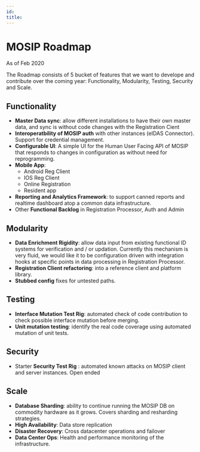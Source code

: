 ```yaml
---
id: 
title: 
---
```

# MOSIP Roadmap
As of Feb 2020

The Roadmap consists of 5 bucket of features that we want to develope and contribute over the coming year: Functionality, Modularity, Testing, Security and Scale.

## Functionality
* **Master Data sync**: allow different installations to have their own master data, and sync is without code changes with the Registration Cient
* **Interoperatbility of MOSIP auth** with other instances (eIDAS Connector). Support for credential management.
* **Configurable UI**: A simple UI for the Human User Facing API of MOSIP that responds to changes in configuration as without need for reprogramming.
* **Mobile App**:
   * Android Reg Client
   * IOS Reg Client
   * Online Registration
   * Resident app
* **Reporting and Analytics Framework**: to support canned reports and realtime dashboard atop a common data infrastructure.
* Other **Functional Backlog** in Registration Processor, Auth and Admin

## Modularity

* **Data Enrichment Rigidity**: allow data input from existing functional ID systems for verification and / or updation. Currently this mechanism is very fluid, we would like it to be configuration driven with integration hooks at specific points in data processing in Registration Processor.
* **Registration Client refactoring**: into a reference client and platform library.
* **Stubbed config** fixes for untested paths.

## Testing
* **Interface Mutation Test Rig**: automated check of code contribution to check possible interface mutation before merging.
* **Unit mutation testing**: identify the real code coverage using automated mutation of unit tests.

## Security
* Starter **Security Test Rig** : automated known attacks on MOSIP client and server instances. Open ended

## Scale
* **Database Sharding**: ability to continue running the MOSIP DB on commodity hardware as it grows. Covers sharding and resharding strategies.
* **High Availability**: Data store replication
* **Disaster Recovery**: Cross datacenter operations and failover
* **Data Center Ops**: Health and performance monitoring of the infrastructure.

